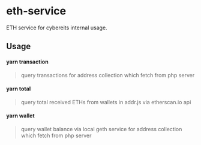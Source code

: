 # eth-service

ETH service for cybereits internal usage.

## Usage

#### yarn transaction
> query transactions for address collection which fetch from php server

#### yarn total
> query total received ETHs from wallets in addr.js via etherscan.io api

#### yarn wallet
> query wallet balance via local geth service for address collection which fetch from php server